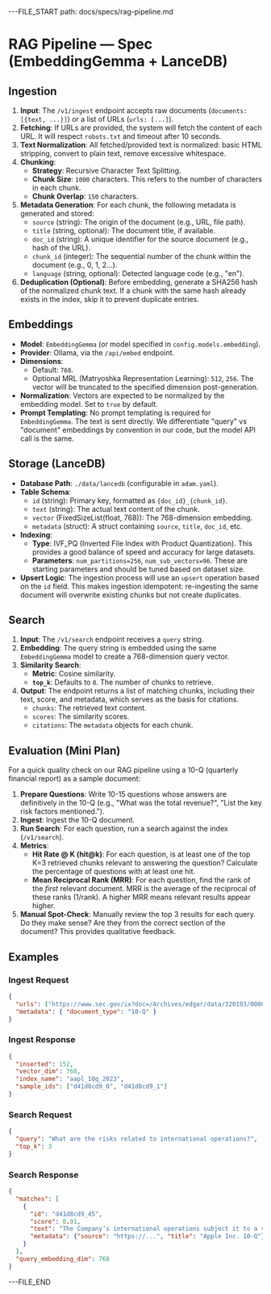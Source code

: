 ---FILE_START path: docs/specs/rag-pipeline.md
# RAG Pipeline — Spec (EmbeddingGemma + LanceDB)

## Ingestion

1.  **Input**: The `/v1/ingest` endpoint accepts raw documents (`documents: [{text, ...}]`) or a list of URLs (`urls: [...]`).
2.  **Fetching**: If URLs are provided, the system will fetch the content of each URL. It will respect `robots.txt` and timeout after 10 seconds.
3.  **Text Normalization**: All fetched/provided text is normalized: basic HTML stripping, convert to plain text, remove excessive whitespace.
4.  **Chunking**:
    -   **Strategy**: Recursive Character Text Splitting.
    -   **Chunk Size**: `1000` characters. This refers to the number of characters in each chunk.
    -   **Chunk Overlap**: `150` characters.
5.  **Metadata Generation**: For each chunk, the following metadata is generated and stored:
    -   `source` (string): The origin of the document (e.g., URL, file path).
    -   `title` (string, optional): The document title, if available.
    -   `doc_id` (string): A unique identifier for the source document (e.g., hash of the URL).
    -   `chunk_id` (integer): The sequential number of the chunk within the document (e.g., 0, 1, 2...).
    -   `language` (string, optional): Detected language code (e.g., "en").
6.  **Deduplication (Optional)**: Before embedding, generate a SHA256 hash of the normalized chunk text. If a chunk with the same hash already exists in the index, skip it to prevent duplicate entries.

## Embeddings

-   **Model**: `EmbeddingGemma` (or model specified in `config.models.embedding`).
-   **Provider**: Ollama, via the `/api/embed` endpoint.
-   **Dimensions**:
    -   Default: `768`.
    -   Optional MRL (Matryoshka Representation Learning): `512`, `256`. The vector will be truncated to the specified dimension post-generation.
-   **Normalization**: Vectors are expected to be normalized by the embedding model. Set to `true` by default.
-   **Prompt Templating**: No prompt templating is required for `EmbeddingGemma`. The text is sent directly. We differentiate "query" vs "document" embeddings by convention in our code, but the model API call is the same.

## Storage (LanceDB)

-   **Database Path**: `./data/lancedb` (configurable in `adam.yaml`).
-   **Table Schema**:
    -   `id` (string): Primary key, formatted as `{doc_id}_{chunk_id}`.
    -   `text` (string): The actual text content of the chunk.
    -   `vector` (FixedSizeList(float, 768)): The 768-dimension embedding.
    -   `metadata` (struct): A struct containing `source`, `title`, `doc_id`, etc.
-   **Indexing**:
    -   **Type**: IVF_PQ (Inverted File Index with Product Quantization). This provides a good balance of speed and accuracy for large datasets.
    -   **Parameters**: `num_partitions=256`, `num_sub_vectors=96`. These are starting parameters and should be tuned based on dataset size.
-   **Upsert Logic**: The ingestion process will use an `upsert` operation based on the `id` field. This makes ingestion idempotent: re-ingesting the same document will overwrite existing chunks but not create duplicates.

## Search

1.  **Input**: The `/v1/search` endpoint receives a `query` string.
2.  **Embedding**: The query string is embedded using the same `EmbeddingGemma` model to create a 768-dimension query vector.
3.  **Similarity Search**:
    -   **Metric**: Cosine similarity.
    -   **`top_k`**: Defaults to `8`. The number of chunks to retrieve.
4.  **Output**: The endpoint returns a list of matching chunks, including their text, score, and metadata, which serves as the basis for citations.
    -   `chunks`: The retrieved text content.
    -   `scores`: The similarity scores.
    -   `citations`: The `metadata` objects for each chunk.

## Evaluation (Mini Plan)

For a quick quality check on our RAG pipeline using a 10-Q (quarterly financial report) as a sample document:
1.  **Prepare Questions**: Write 10-15 questions whose answers are definitively in the 10-Q (e.g., "What was the total revenue?", "List the key risk factors mentioned.").
2.  **Ingest**: Ingest the 10-Q document.
3.  **Run Search**: For each question, run a search against the index (`/v1/search`).
4.  **Metrics**:
    -   **Hit Rate @ K (hit@k)**: For each question, is at least one of the top K=3 retrieved chunks relevant to answering the question? Calculate the percentage of questions with at least one hit.
    -   **Mean Reciprocal Rank (MRR)**: For each question, find the rank of the *first* relevant document. MRR is the average of the reciprocal of these ranks (1/rank). A higher MRR means relevant results appear higher.
5.  **Manual Spot-Check**: Manually review the top 3 results for each query. Do they make sense? Are they from the correct section of the document? This provides qualitative feedback.

## Examples

### Ingest Request
```json
{
  "urls": ["https://www.sec.gov/ix?doc=/Archives/edgar/data/320193/000032019323000106/aapl-20230930.htm"],
  "metadata": { "document_type": "10-Q" }
}
```
### Ingest Response
```json
{
  "inserted": 152,
  "vector_dim": 768,
  "index_name": "aapl_10q_2023",
  "sample_ids": ["d41d8cd9_0", "d41d8cd9_1"]
}
```

### Search Request
```json
{
  "query": "What are the risks related to international operations?",
  "top_k": 3
}
```
### Search Response
```json
{
  "matches": [
    {
      "id": "d41d8cd9_45",
      "score": 0.91,
      "text": "The Company’s international operations subject it to a variety of risks, including...",
      "metadata": {"source": "https://...", "title": "Apple Inc. 10-Q"}
    }
  ],
  "query_embedding_dim": 768
}
```
---FILE_END